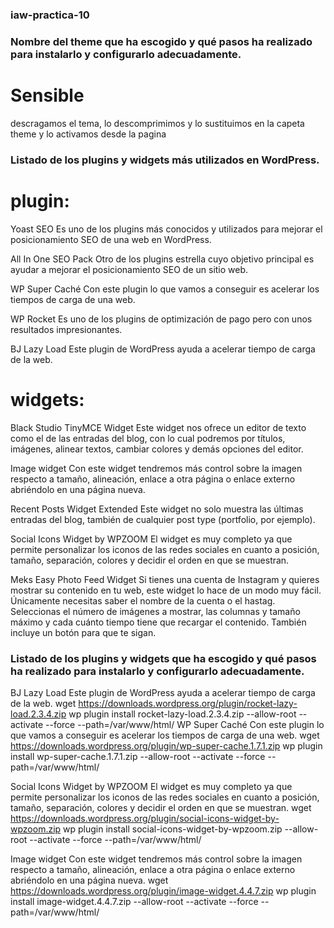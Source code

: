 ### iaw-practica-10

### Nombre del theme que ha escogido y qué pasos ha realizado para instalarlo y configurarlo adecuadamente.
# Sensible
descragamos el tema, lo descomprimimos y lo sustituimos en la capeta theme y lo activamos desde la pagina

### Listado de los plugins y widgets más utilizados en WordPress.
# plugin:
Yoast SEO
Es uno de los plugins más conocidos y utilizados para mejorar el posicionamiento SEO de una web en WordPress.

All In One SEO Pack
Otro de los plugins estrella cuyo objetivo principal es ayudar a mejorar el posicionamiento SEO de un sitio web.

WP Super Caché
Con este plugin lo que vamos a conseguir es acelerar los tiempos de carga de una web.

WP Rocket
Es uno de los plugins de optimización de pago pero con unos resultados impresionantes.

BJ Lazy Load
Este plugin de WordPress ayuda a acelerar tiempo de carga de la web.

# widgets:
Black Studio TinyMCE Widget
Este widget nos ofrece un editor de texto como el de las entradas del blog, con lo cual podremos por títulos, imágenes, alinear textos, cambiar colores y demás opciones del editor.

Image widget
Con este widget tendremos más control sobre la imagen respecto a tamaño, alineación, enlace a otra página o enlace externo abriéndolo en una página nueva.

Recent Posts Widget Extended
Este widget no solo muestra las últimas entradas del blog, también de cualquier post type (portfolio, por ejemplo).

Social Icons Widget by WPZOOM
El widget es muy completo ya que permite personalizar los iconos de las redes sociales en cuanto a posición, tamaño, separación, colores y decidir el orden en que se muestran.

Meks Easy Photo Feed Widget
Si tienes una cuenta de Instagram y quieres mostrar su contenido en tu web, este widget lo hace de un modo muy fácil. Únicamente necesitas saber el nombre de la cuenta o el hastag. Seleccionas el número de imágenes a mostrar, las columnas y tamaño máximo y cada cuánto tiempo tiene que recargar el contenido.
También incluye un botón para que te sigan.

### Listado de los plugins y widgets que ha escogido y qué pasos ha realizado para instalarlo y configurarlo adecuadamente.
BJ Lazy Load
Este plugin de WordPress ayuda a acelerar tiempo de carga de la web.
wget https://downloads.wordpress.org/plugin/rocket-lazy-load.2.3.4.zip
wp plugin install rocket-lazy-load.2.3.4.zip --allow-root --activate --force --path=/var/www/html/
WP Super Caché
Con este plugin lo que vamos a conseguir es acelerar los tiempos de carga de una web.
wget https://downloads.wordpress.org/plugin/wp-super-cache.1.7.1.zip
wp plugin install wp-super-cache.1.7.1.zip --allow-root --activate --force --path=/var/www/html/

Social Icons Widget by WPZOOM
El widget es muy completo ya que permite personalizar los iconos de las redes sociales en cuanto a posición, tamaño, separación, colores y decidir el orden en que se muestran.
wget https://downloads.wordpress.org/plugin/social-icons-widget-by-wpzoom.zip
wp plugin install social-icons-widget-by-wpzoom.zip --allow-root --activate --force --path=/var/www/html/

Image widget
Con este widget tendremos más control sobre la imagen respecto a tamaño, alineación, enlace a otra página o enlace externo abriéndolo en una página nueva.
wget https://downloads.wordpress.org/plugin/image-widget.4.4.7.zip
wp plugin install image-widget.4.4.7.zip --allow-root --activate --force --path=/var/www/html/
